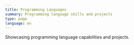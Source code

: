 ```yaml
---
title: Programming Languages
summary: Programming language skills and projects
type: page
language: en
---
```


Showcasing programming language capabilities and projects.
